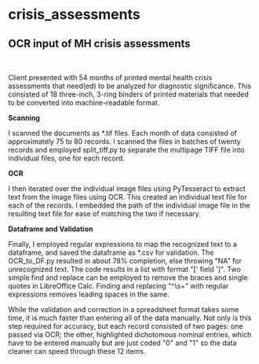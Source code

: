 # crisis_assessments
 <h2>OCR input of MH crisis assessments</h2> <br>
<p>Client presented with 54 months of printed mental health crisis assessments that need(ed) to be analyzed for diagnostic significance. This consisted of 18 three-inch, 3-ring binders of printed materials that needed to be converted into machine-readable format.</p>
<b>Scanning</b><br>
<p>I scanned the documents as *.tif files. Each month of data consisted of approximately 75 to 80 records. I scanned the files in batches of twenty records and employed split_tiff.py to separate the multipage TIFF file into individual files, one for each record.</p>
<b>OCR</b><br>
<p>I then iterated over the individual image files using PyTesseract to extract text from the image files using OCR. This created an individual text file for each of the records. I embedded the path of the individual image file in the resulting text file for ease of matching the two if necessary.</p>
<b>Dataframe and Validation</b><br>
<p>Finally, I employed regular expressions to map the recognized text to a dataframe, and saved the dataframe as *.csv for validation. The OCR_to_DF.py resulted in about 78% completion, else throwing "NA" for unrecognized text. The code results in a list with format "[' field ']". Two simple find and replace can be employed to remove the braces and single quotes in LibreOffice Calc. Finding and replacing "^\s+" with regular expressions removes leading spaces in the same.</p>
<p> While the validation and correction in a spreadsheet format takes some time, it is much faster than entering all of the data manually. Not only is this step required for accuracy, but each record consisted of two pages: one passed via OCR; the other, highlighted dichotomous nominal entries, which have to be entered manually but are just coded "0" and "1" so the data cleaner can speed through these 12 items.</p>
